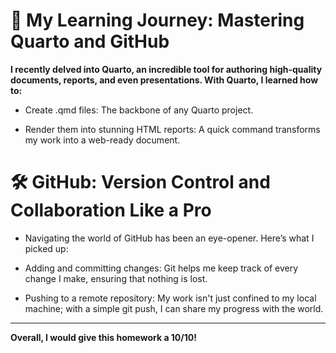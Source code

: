 # 🚀 My Learning Journey: Mastering Quarto and GitHub

**I recently delved into Quarto, an incredible tool for authoring high-quality documents, reports, and even presentations. With Quarto, I learned how to:**

* Create .qmd files: The backbone of any Quarto project.

* Render them into stunning HTML reports: A quick command transforms my work into a web-ready document.

# 🛠️ GitHub: Version Control and Collaboration Like a Pro

* Navigating the world of GitHub has been an eye-opener. Here’s what I picked up:

* Adding and committing changes: Git helps me keep track of every change I make, ensuring that nothing is lost.

* Pushing to a remote repository: My work isn't just confined to my local machine; with a simple git push, I can share my progress with the world.

________________________________________________________________________________________________________________________________________

**Overall, I would give this homework a 10/10!**
